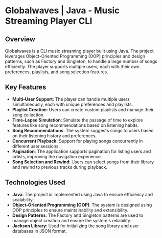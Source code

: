 # Globalwaves | Java - Music Streaming Player CLI

## Overview

Globalwaves is a CLI music streaming player built using Java. The project leverages Object-Oriented Programming (OOP) principles and design patterns, such as Factory and Singleton, to handle a large number of songs efficiently. The player supports multiple users, each with their own preferences, playlists, and song selection features.

## Key Features

- **Multi-User Support**: The player can handle multiple users simultaneously, each with unique preferences and playlists.
- **Playlist Creation**: Users can create custom playlists and manage their song collection.
- **Time-Lapse Simulation**: Simulate the passage of time to explore features like song recommendations based on listening habits.
- **Song Recommendations**: The system suggests songs to users based on their listening history and preferences.
- **Concurrent Playback**: Support for playing songs concurrently in different user sessions.
- **Pagination**: The application supports pagination for listing users and artists, improving the navigation experience.
- **Song Selection and Rewind**: Users can select songs from their library and rewind to previous tracks during playback.

## Technologies Used

- **Java**: The project is implemented using Java to ensure efficiency and scalability.
- **Object-Oriented Programming (OOP)**: The system is designed using OOP principles to ensure maintainability and extensibility.
- **Design Patterns**: The Factory and Singleton patterns are used to manage object creation and ensure the system's reliability.
- **Jackson Library**: Used for initializing the song library and user databases in JSON format.
